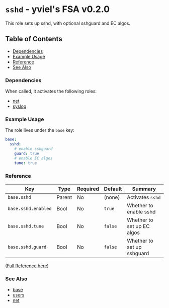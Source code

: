 # `sshd` - yviel's FSA v0.2.0
This role sets up sshd, with optional sshguard and EC algos.

## Table of Contents
 - [Dependencies](#dependencies)
 - [Example Usage](#example-usage)
 - [Reference](#reference)
 - [See Also](#see-also)

### Dependencies
When called, it activates the following roles:
 - [net](../net)
 - [syslog](../syslog)

### Example Usage
The role lives under the `base` key:

```yaml
base:
  sshd:
    # enable sshguard
    guard: true
    # enable EC algos
    tune: true
```

### Reference
|Key|Type|Required|Default|Summary|
|--|--|--|--|--|
|`base.sshd`|Parent|No|(none)|Activates `sshd`|
|`base.sshd.enabled`|Bool|No|`true`|Whether to enable sshd|
|`base.sshd.tune`|Bool|No|`false`|Whether to set up EC algos|
|`base.sshd.guard`|Bool|No|`false`|Whether to set up sshguard|

([Full Reference here](docs/REFERENCE.md))

### See Also
 - [base](../base)
 - [users](../users)
 - [net](../net)
